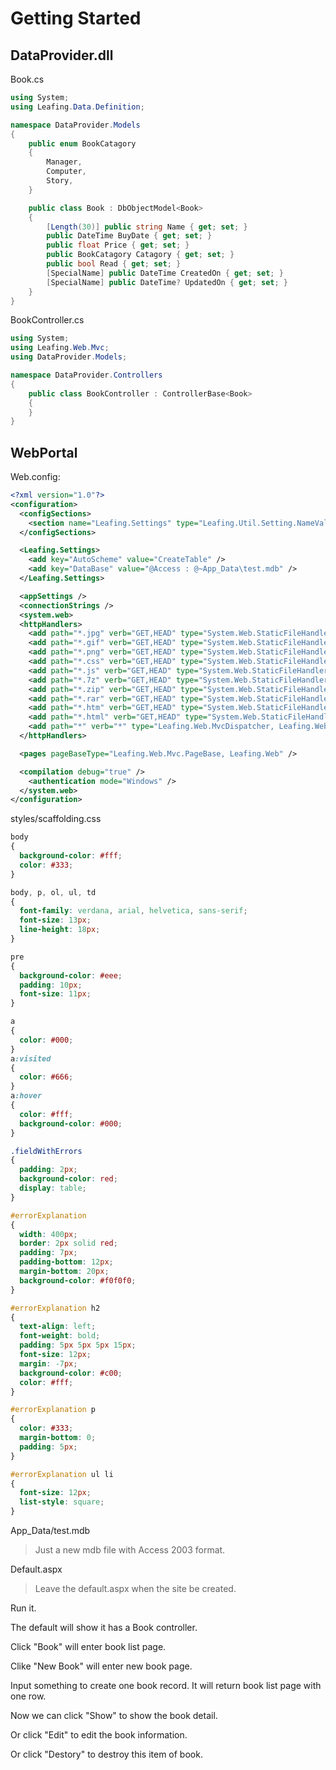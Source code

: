 Getting Started
==========

DataProvider.dll
----------

Book.cs

````c#
using System;
using Leafing.Data.Definition;

namespace DataProvider.Models
{
    public enum BookCatagory
    {
        Manager,
        Computer,
        Story,
    }

    public class Book : DbObjectModel<Book>
    {
        [Length(30)] public string Name { get; set; }
        public DateTime BuyDate { get; set; }
        public float Price { get; set; }
        public BookCatagory Catagory { get; set; }
        public bool Read { get; set; }
        [SpecialName] public DateTime CreatedOn { get; set; }
        [SpecialName] public DateTime? UpdatedOn { get; set; }
    }
}
````

BookController.cs

````c#
using System;
using Leafing.Web.Mvc;
using DataProvider.Models;

namespace DataProvider.Controllers
{
    public class BookController : ControllerBase<Book>
    {
    }
}
````

WebPortal
----------

Web.config:

````xml
<?xml version="1.0"?>
<configuration>
  <configSections>
    <section name="Leafing.Settings" type="Leafing.Util.Setting.NameValueSectionHandler, Leafing.Util" />
  </configSections>

  <Leafing.Settings>
    <add key="AutoScheme" value="CreateTable" />
    <add key="DataBase" value="@Access : @~App_Data\test.mdb" />
  </Leafing.Settings>

  <appSettings />
  <connectionStrings />
  <system.web>
  <httpHandlers>
    <add path="*.jpg" verb="GET,HEAD" type="System.Web.StaticFileHandler" validate="true" />
    <add path="*.gif" verb="GET,HEAD" type="System.Web.StaticFileHandler" validate="true" />
    <add path="*.png" verb="GET,HEAD" type="System.Web.StaticFileHandler" validate="true" />
    <add path="*.css" verb="GET,HEAD" type="System.Web.StaticFileHandler" validate="true" />
    <add path="*.js" verb="GET,HEAD" type="System.Web.StaticFileHandler" validate="true" />
    <add path="*.7z" verb="GET,HEAD" type="System.Web.StaticFileHandler" validate="true" />
    <add path="*.zip" verb="GET,HEAD" type="System.Web.StaticFileHandler" validate="true" />
    <add path="*.rar" verb="GET,HEAD" type="System.Web.StaticFileHandler" validate="true" />
    <add path="*.htm" verb="GET,HEAD" type="System.Web.StaticFileHandler" validate="true" />
    <add path="*.html" verb="GET,HEAD" type="System.Web.StaticFileHandler" validate="true" />
    <add path="*" verb="*" type="Leafing.Web.MvcDispatcher, Leafing.Web" validate="true" />
  </httpHandlers>

  <pages pageBaseType="Leafing.Web.Mvc.PageBase, Leafing.Web" />

  <compilation debug="true" />
    <authentication mode="Windows" />
  </system.web>
</configuration>
````

styles/scaffolding.css

````css
body
{
  background-color: #fff;
  color: #333;
}

body, p, ol, ul, td
{
  font-family: verdana, arial, helvetica, sans-serif;
  font-size: 13px;
  line-height: 18px;
}

pre
{
  background-color: #eee;
  padding: 10px;
  font-size: 11px;
}

a
{
  color: #000;
}
a:visited
{
  color: #666;
}
a:hover
{
  color: #fff;
  background-color: #000;
}

.fieldWithErrors
{
  padding: 2px;
  background-color: red;
  display: table;
}

#errorExplanation
{
  width: 400px;
  border: 2px solid red;
  padding: 7px;
  padding-bottom: 12px;
  margin-bottom: 20px;
  background-color: #f0f0f0;
}

#errorExplanation h2
{
  text-align: left;
  font-weight: bold;
  padding: 5px 5px 5px 15px;
  font-size: 12px;
  margin: -7px;
  background-color: #c00;
  color: #fff;
}

#errorExplanation p
{
  color: #333;
  margin-bottom: 0;
  padding: 5px;
}

#errorExplanation ul li
{
  font-size: 12px;
  list-style: square;
}
````

App_Data/test.mdb

>Just a new mdb file with Access 2003 format.

Default.aspx

>Leave the default.aspx when the site be created.

Run it.

The default will show it has a Book controller.

Click "Book" will enter book list page.

Clike "New Book" will enter new book page.

Input something to create one book record. It will return book list page with one row.

Now we can click "Show" to show the book detail.

Or click "Edit" to edit the book information.

Or click "Destory" to destroy this item of book.
